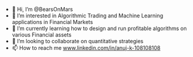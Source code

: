 - 👋 Hi, I’m @BearsOnMars
- 👀 I’m interested in Algorithmic Trading and Machine Learning applications in Financial Markets
- 🌱 I’m currently learning how to design and run profitable algorithms on various Financial assets
- 💞️ I’m looking to collaborate on quantitative strategies
- 📫 How to reach me  www.linkedin.com/in/anuj-k-108108108

<!---
BearsOnMars/BearsOnMars is a ✨ special ✨ repository because its `README.md` (this file) appears on your GitHub profile.
You can click the Preview link to take a look at your changes.
--->
